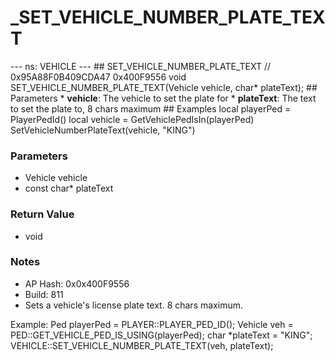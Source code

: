 # _SET_VEHICLE_NUMBER_PLATE_TEXT

--- ns: VEHICLE --- ## SET_VEHICLE_NUMBER_PLATE_TEXT  // 0x95A88F0B409CDA47 0x400F9556 void SET_VEHICLE_NUMBER_PLATE_TEXT(Vehicle vehicle, char* plateText);  ## Parameters * **vehicle**: The vehicle to set the plate for * **plateText**: The text to set the plate to, 8 chars maximum  ## Examples local playerPed = PlayerPedId() local vehicle = GetVehiclePedIsIn(playerPed) SetVehicleNumberPlateText(vehicle, "KING")

### Parameters
* Vehicle vehicle
* const char* plateText

### Return Value
* void

### Notes
* AP Hash: 0x0x400F9556
* Build: 811
* Sets a vehicle's license plate text.  8 chars maximum.

Example:
Ped playerPed = PLAYER::PLAYER_PED_ID();
Vehicle veh = PED::GET_VEHICLE_PED_IS_USING(playerPed);
char *plateText = "KING";
VEHICLE::SET_VEHICLE_NUMBER_PLATE_TEXT(veh, plateText);

